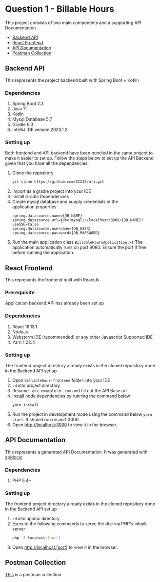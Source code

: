# Question 1 - Billable Hours
This project consists of two main components and a supporting API Documentation 

- [Backend API](#billablehour-api)
- [React Frontend](#billablehour-frontend)
- [API Documentation](#apidoc)
- [Postman Collection](https://documenter.getpostman.com/view/2659866/SztK2kQA)

<a name="billablehour-api"></a>
## Backend API

This represents the project backend built with Spring Boot + Kotlin

### Dependencies
1. Spring Boot 2.3
2. Java 11
3. Kotlin
4. Mysql Database 5.7
5. Gradle 6.3
6. IntelliJ IDE version 2020.1.2


### Setting up
Both frontend and API backend have been bundled in the same project to make it easier to set up. Follow the steps below to set up the API Backend given that you have all the dependencies.
1. Clone the repository
    ```bash
    git clone https://github.com/XIXIS/afi.git
    ```
2. Import as a gradle project into your IDE
3. Install Gradle Dependencies
4. Create mysql database and supply credentials in the application.properties
    ```properties
    spring.datasource.name={DB_NAME}
    spring.datasource.url=jdbc:mysql://localhost:3306/{DB_NAME}?useSSL=false
    spring.datasource.username={DB_USER}
    spring.datasource.password={DB_PASSWORD}
    ```
5. Run the main application class
    `BillableHoursApplication.kt`
    The application automatically runs on port 8080. Ensure the port if free before running the application.

<a name="billablehour-frontend"></a>
## React Frontend
This represents the frontend built with ReactJs

### Prerequisite
Application backend API has already been set up

### Dependencies
1. React 16.13.1
2. NodeJs
3. Webstorm IDE (recommended) or any other Javascript Supported IDE
4. Yarn 1.22.4

### Setting up
The frontend project directory already exists in the cloned repository done in the Backend API set up
1. Open `billablehour-frontend` folder into your IDE
2. `cd` into project directory
3. Rename `.env.example` to `.env` and fill out the API Base url
4. Install node dependencies by running the command below
    ```bash
    yarn install
    ```
5. Run the project in development mode using the command below
    `yarn start`. It should run on port 3000.
6. Open [http://localhost:3000](http://localhost:3000) to view it in the browser.

<a name="apidoc"></a>
## API Documentation
This represents a generated API Documentation. It was generated with [apidocjs](https://apidocjs.com)

### Dependencies
1. PHP 5.4+

### Setting up
The frontend project directory already exists in the cloned repository done in the Backend API set up
1. `cd` into apidoc directory
2. Execute the following commands to serve the doc via PHP's inbuilt server 
    ```bash
    php -S locahost:[port]
    ```
3. Open [http://localhost:[port]](http://localhost:8000) to view it in the browser.

<a name="apidoc"></a>
## Postman Collection
[This](https://documenter.getpostman.com/view/2659866/SztK2kQA) is a postman collection
